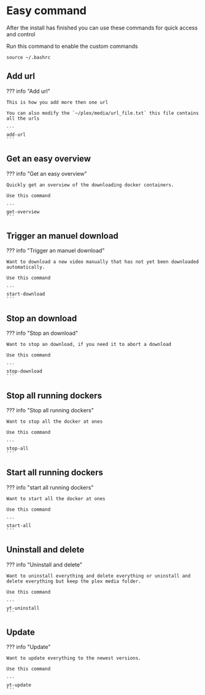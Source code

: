 # Easy command

After the install has finished you can use these commands for quick access and control

Run this command to enable the custom commands

```
source ~/.bashrc
```

## Add url 

??? info "Add url"

    This is how you add more then one url

    You can also modify the `~/plex/media/url_file.txt` this file contains all the urls

    ``` 
    add-url
    ```

## Get an easy overview

??? info "Get an easy overview"

    Quickly get an overview of the downloading docker containers.

    Use this command

    ```
    get-overview
    ```

## Trigger an manuel download

??? info "Trigger an manuel download"

    Want to download a new video manually that has not yet been downloaded automatically.

    Use this command

    ```
    start-download
    ```

## Stop an download

??? info "Stop an download"

    Want to stop an download, if you need it to abort a download

    Use this command

    ```
    stop-download
    ```

## Stop all running dockers

??? info "Stop all running dockers"

    Want to stop all the docker at ones 

    Use this command

    ```
    stop-all
    ```

## Start all running dockers

??? info "start all running dockers"

    Want to start all the docker at ones 

    Use this command

    ```
    start-all
    ```


## Uninstall and delete

??? info "Uninstall and delete"

    Want to uninstall everything and delete everything or uninstall and delete everything but keep the plex media folder.

    Use this command

    ```
    yt-uninstall
    ```

## Update

??? info "Update"

    Want to update everything to the newest versions.

    Use this command

    ```
    yt-update
    ```